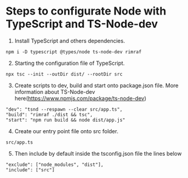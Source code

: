 # Steps to configurate Node with TypeScript and TS-Node-dev

1. Install TypeScript and others dependencies.

```
npm i -D typescript @types/node ts-node-dev rimraf

```

2. Starting the configuration file of TypeScript.

```
npx tsc --init --outDir dist/ --rootDir src
```

3. Create scripts to dev, build and start onto package.json file. More information about TS-Node-dev here(https://www.npmjs.com/package/ts-node-dev)

```
"dev": "tsnd --respawn --clear src/app.ts",
"build": "rimraf ./dist && tsc",
"start": "npm run build && node dist/app.js"
```

4. Create our entry point file onto src folder.

```
src/app.ts
```

5. Then include by default inside the tsconfig.json file the lines below

```
"exclude": ["node_modules", "dist"],
"include": ["src"]
```
